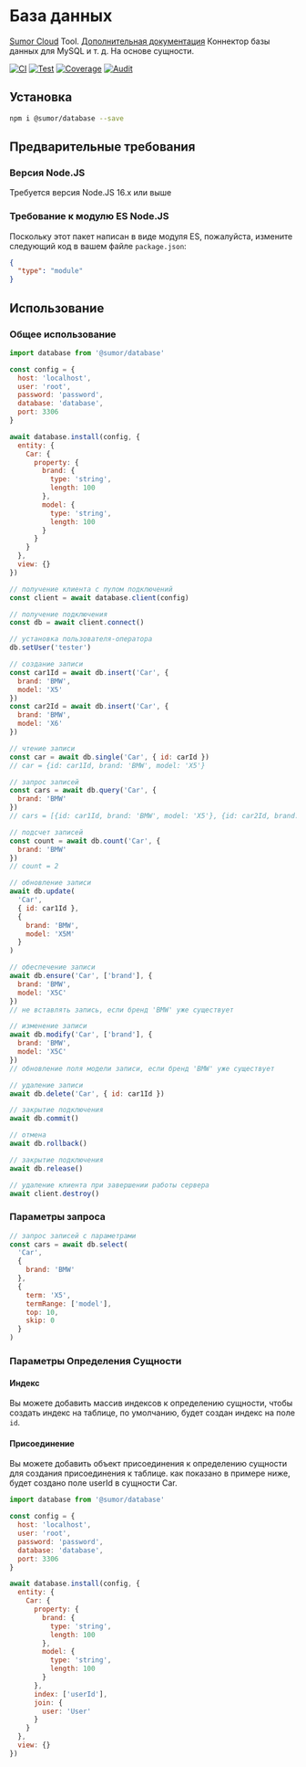 # База данных

[Sumor Cloud](https://sumor.cloud) Tool.
[Дополнительная документация](https://sumor.cloud/database)
Коннектор базы данных для MySQL и т. д. На основе сущности.

[![CI](https://github.com/sumor-cloud/database/actions/workflows/ci.yml/badge.svg)](https://github.com/sumor-cloud/database/actions/workflows/ci.yml)
[![Test](https://github.com/sumor-cloud/database/actions/workflows/ut.yml/badge.svg)](https://github.com/sumor-cloud/database/actions/workflows/ut.yml)
[![Coverage](https://github.com/sumor-cloud/database/actions/workflows/coverage.yml/badge.svg)](https://github.com/sumor-cloud/database/actions/workflows/coverage.yml)
[![Audit](https://github.com/sumor-cloud/database/actions/workflows/audit.yml/badge.svg)](https://github.com/sumor-cloud/database/actions/workflows/audit.yml)

## Установка

```bash
npm i @sumor/database --save
```

## Предварительные требования

### Версия Node.JS

Требуется версия Node.JS 16.x или выше

### Требование к модулю ES Node.JS

Поскольку этот пакет написан в виде модуля ES, пожалуйста, измените следующий код в вашем файле `package.json`:

```json
{
  "type": "module"
}
```

## Использование

### Общее использование

```js
import database from '@sumor/database'

const config = {
  host: 'localhost',
  user: 'root',
  password: 'password',
  database: 'database',
  port: 3306
}

await database.install(config, {
  entity: {
    Car: {
      property: {
        brand: {
          type: 'string',
          length: 100
        },
        model: {
          type: 'string',
          length: 100
        }
      }
    }
  },
  view: {}
})

// получение клиента с пулом подключений
const client = await database.client(config)

// получение подключения
const db = await client.connect()

// установка пользователя-оператора
db.setUser('tester')

// создание записи
const car1Id = await db.insert('Car', {
  brand: 'BMW',
  model: 'X5'
})
const car2Id = await db.insert('Car', {
  brand: 'BMW',
  model: 'X6'
})

// чтение записи
const car = await db.single('Car', { id: carId })
// car = {id: car1Id, brand: 'BMW', model: 'X5'}

// запрос записей
const cars = await db.query('Car', {
  brand: 'BMW'
})
// cars = [{id: car1Id, brand: 'BMW', model: 'X5'}, {id: car2Id, brand: 'BMW', model: 'X6'}]

// подсчет записей
const count = await db.count('Car', {
  brand: 'BMW'
})
// count = 2

// обновление записи
await db.update(
  'Car',
  { id: car1Id },
  {
    brand: 'BMW',
    model: 'X5M'
  }
)

// обеспечение записи
await db.ensure('Car', ['brand'], {
  brand: 'BMW',
  model: 'X5C'
})
// не вставлять запись, если бренд 'BMW' уже существует

// изменение записи
await db.modify('Car', ['brand'], {
  brand: 'BMW',
  model: 'X5C'
})
// обновление поля модели записи, если бренд 'BMW' уже существует

// удаление записи
await db.delete('Car', { id: car1Id })

// закрытие подключения
await db.commit()

// отмена
await db.rollback()

// закрытие подключения
await db.release()

// удаление клиента при завершении работы сервера
await client.destroy()
```

### Параметры запроса

```js
// запрос записей с параметрами
const cars = await db.select(
  'Car',
  {
    brand: 'BMW'
  },
  {
    term: 'X5',
    termRange: ['model'],
    top: 10,
    skip: 0
  }
)
```

### Параметры Определения Сущности

#### Индекс

Вы можете добавить массив индексов к определению сущности, чтобы создать индекс на таблице, по умолчанию, будет создан индекс на поле `id`.

#### Присоединение

Вы можете добавить объект присоединения к определению сущности для создания присоединения к таблице.
как показано в примере ниже, будет создано поле userId в сущности Car.

```js
import database from '@sumor/database'

const config = {
  host: 'localhost',
  user: 'root',
  password: 'password',
  database: 'database',
  port: 3306
}

await database.install(config, {
  entity: {
    Car: {
      property: {
        brand: {
          type: 'string',
          length: 100
        },
        model: {
          type: 'string',
          length: 100
        }
      },
      index: ['userId'],
      join: {
        user: 'User'
      }
    }
  },
  view: {}
})
```
